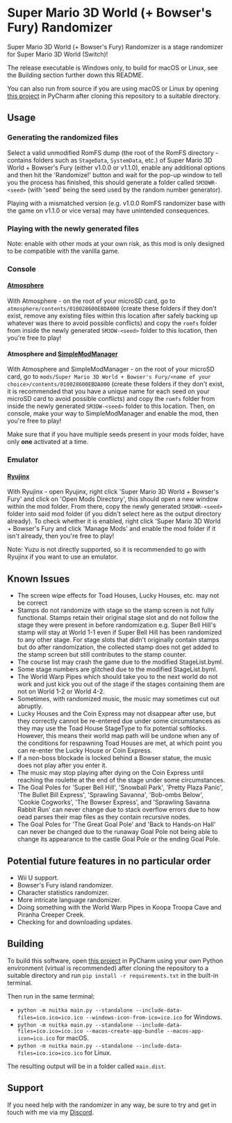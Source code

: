 # Super Mario 3D World (+ Bowser's Fury) Randomizer

Super Mario 3D World (+ Bowser's Fury) Randomizer is a stage randomizer for Super Mario 3D World (Switch)!

The release executable is Windows only, to build for macOS or Linux, see the Building section further down this README.

You can also run from source if you are using macOS or Linux by opening [this project](https://github.com/Skipper93653/SM3DW-BF-Randomizer) in PyCharm after cloning this repository to a suitable directory.

## Usage

### Generating the randomized files

Select a valid unmodified RomFS dump (the root of the RomFS directory - contains folders such as `StageData`, `SystemData`, etc.) of Super Mario 3D World + Bowser's Fury (either v1.0.0 or v1.1.0), enable any additional options and then hit the 'Randomize!' button and wait for the pop-up window to tell you the process has finished, this should generate a folder called `SM3DWR-<seed>` (with 'seed' being the seed used by the random number generator).

Playing with a mismatched version (e.g. v1.0.0 RomFS randomizer base with the game on v1.1.0 or vice versa) may have unintended consequences.

### Playing with the newly generated files

Note: enable with other mods at your own risk, as this mod is only designed to be compatible with the vanilla game.

### Console

#### [Atmosphere](https://github.com/Atmosphere-NX/Atmosphere)

With Atmosphere - on the root of your microSD card, go to `atmosphere/contents/010028600EBDA000` (create these folders if they don't exist, remove any existing files within this location after safely backing up whatever was there to avoid possible conflicts) and copy the `romfs` folder from inside the newly generated `SM3DW-<seed>` folder to this location, then you're free to play!

#### Atmosphere and [SimpleModManager](https://github.com/nadrino/SimpleModManager)

With Atmosphere and SimpleModManager - on the root of your microSD card, go to `mods/Super Mario 3D World + Bowser's Fury/<name of your choice>/contents/010028600EBDA000` (create these folders if they don't exist, it is recommended that you have a unique name for each seed on your microSD card to avoid possible conflicts) and copy the `romfs` folder from inside the newly generated `SM3DW-<seed>` folder to this location. Then, on console, make your way to SimpleModManager and enable the mod, then you're free to play!

Make sure that if you have multiple seeds present in your mods folder, have only **one** activated at a time.

### Emulator

#### [Ryujinx](https://ryujinx.org)

With Ryujinx - open Ryujinx, right click 'Super Mario 3D World + Bowser's Fury' and click on 'Open Mods Directory', this should open a new window within the mod folder. From there, copy the newly generated `SM3DWR-<seed>` folder into said mod folder (if you didn't select here as the output directory already). To check whether it is enabled, right click 'Super Mario 3D World + Bowser's Fury and click 'Manage Mods' and enable the mod folder if it isn't already, then you're free to play!

Note: Yuzu is not directly supported, so it is recommended to go with Ryujinx if you want to use an emulator.

## Known Issues

* The screen wipe effects for Toad Houses, Lucky Houses, etc. may not be correct
* Stamps do not randomize with stage so the stamp screen is not fully functional. Stamps retain their original stage slot and do not follow the stage they were present in before randomization e.g. Super Bell Hill's stamp will stay at World 1-1 even if Super Bell Hill has been randomized to any other stage. For stage slots that didn't originally contain stamps but do after randomization, the collected stamp does not get added to the stamp screen but still contributes to the stamp counter.
* The course list may crash the game due to the modified StageList.byml.
* Some stage numbers are glitched due to the modified StageList.byml.
* The World Warp Pipes which should take you to the next world do not work and just kick you out of the stage if the stages containing them are not on World 1-2 or World 4-2.
* Sometimes, with randomized music, the music may sometimes cut out abruptly.
* Lucky Houses and the Coin Express may not disappear after use, but they correctly cannot be re-entered due under some circumstances as they may use the Toad House StageType to fix potential softlocks. However, this means their world map path will be undone when any of the conditions for respawning Toad Houses are met, at which point you can re-enter the Lucky House or Coin Express.
* If a non-boss blockade is locked behind a Bowser statue, the music does not play after you enter it.
* The music may stop playing after dying on the Coin Express until reaching the roulette at the end of the stage under some circumstances.
* The Goal Poles for 'Super Bell Hill', 'Snowball Park', 'Pretty Plaza Panic', 'The Bullet Bill Express', 'Sprawling Savanna', 'Bob-ombs Below', 'Cookie Cogworks', 'The Bowser Express', and 'Sprawling Savanna Rabbit Run' can never change due to stack overflow errors due to how oead parses their map files as they contain recursive nodes.
* The Goal Poles for 'The Great Goal Pole' and 'Back to Hands-on Hall' can never be changed due to the runaway Goal Pole not being able to change its appearance to the castle Goal Pole or the ending Goal Pole.

## Potential future features in no particular order

* Wii U support.
* Bowser's Fury island randomizer.
* Character statistics randomizer.
* More intricate language randomizer.
* Doing something with the World Warp Pipes in Koopa Troopa Cave and Piranha Creeper Creek.
* Checking for and downloading updates.

## Building

To build this software, open [this project](https://github.com/Skipper93653/SM3DW-BF-Randomizer) in PyCharm using your own Python environment (virtual is recommended) after cloning the repository to a suitable directory and run `pip install -r requirements.txt` in the built-in terminal.

Then run in the same terminal:
* `python -m nuitka main.py --standalone --include-data-files=ico.ico=ico.ico --windows-icon-from-ico=ico.ico` for Windows.
* `python -m nuitka main.py --standalone --include-data-files=ico.ico=ico.ico --macos-create-app-bundle --macos-app-icon=ico.ico` for macOS.
* `python -m nuitka main.py --standalone --include-data-files=ico.ico=ico.ico` for Linux.
 
The resulting output will be in a folder called `main.dist`.

## Support

If you need help with the randomizer in any way, be sure to try and get in touch with me via my [Discord](https://discord.gg/NCKtWuJUcC).